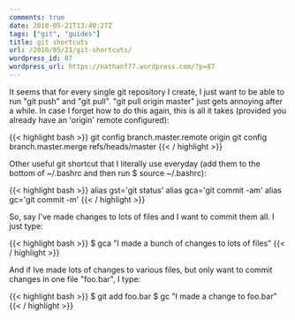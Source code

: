 ```yaml
---
comments: true
date: 2010-05-21T13:40:27Z
tags: ["git", "guides"]
title: git shortcuts
url: /2010/05/21/git-shortcuts/
wordpress_id: 87
wordpress_url: https://nathanf77.wordpress.com/?p=87
---
```


It seems that for every single git repository I create,
I just want to be able to run "git push" and "git pull".
"git pull origin master" just gets annoying after a while.
In case I forget how to do this again, this is all it takes (provided you already have an 'origin' remote configured):

{{< highlight bash >}}
git config branch.master.remote origin
git config branch.master.merge refs/heads/master
{{< / highlight >}}

Other useful git shortcut that I literally use everyday
(add them to the bottom of ~/.bashrc and then run $ source ~/.bashrc):

{{< highlight bash >}}
alias gst='git status'
alias gca='git commit -am'
alias gc='git commit -m'
{{< / highlight >}}

So, say I've made changes to lots of files and I want to commit them all. I just type:

{{< highlight bash >}}
$ gca "I made a bunch of changes to lots of files"
{{< / highlight >}}

And if Ive made lots of changes to various files, but only want to commit changes in one file "foo.bar", I type:

{{< highlight bash >}}
$ git add foo.bar
$ gc "I made a change to foo.bar"
{{< / highlight >}}

